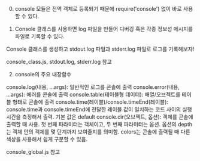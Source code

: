 0. console 모듈은 전역 객체로 등록되기 때문에 require('console') 없이 바로 사용할 수 있다.

1. Console 클래스를 사용하면 log 파일을 만들어 디버깅 혹은 각종 정보성 메시지를 파일로 기록할 수 있다.

Console 클래스를 생성하고 stdout.log 파일과 stderr.log 파일로 로그를 기록해보자!

console_class.js, stdout.log, stderr.log 참고

2. console의 주요 내장함수

console.log(내용, ...args): 일반적인 로그를 콘솔에 출력
console.error(내용, ...args): 에러를 콘솔에 출력
console.table(테이블형 데이터): 배열/오브젝트를 테이블 형태로 콘솔에 출력
console.time(레이블)/console.timeEnd(레이블): console.time과 console.timeEnd에 전달한 레이블 값이 일치하는 코드 사이의 실행 시간을 측정해서 출력. 기본 값은 default
console.dir(오브젝트, 옵션): 객체를 콘솔에 출력할 때 사용. 첫 번째 파라미터는 객체이고, 두 번째 파라미터는 옵션. 옵션의 depth는 객체 안의 객체를 몇 단계까지 보여줄지를 의미함. colors는 콘솔에 출력될 때 다른 색상을 사용해서 쉽게 구분할 수 있음.

console_global.js 참고